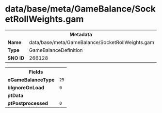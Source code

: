 <h1>data/base/meta/GameBalance/SocketRollWeights.gam</h1><table><tr><th colspan="100%">Metadata</th></tr><tr><td><b>Name</b></td><td>data/base/meta/GameBalance/SocketRollWeights.gam</td></tr><tr><td><b>Type</b></td><td>GameBalanceDefinition</td></tr><tr><td><b>SNO ID</b></td><td>266128</td></tr></table>

<table><tr><th colspan="100%">Fields</th></tr><tr><td><b>eGameBalanceType</b></td><td><code>25</code></td></tr><tr><td><b>bIgnoreOnLoad</b></td><td><code>0</code></td></tr><tr><td><b>ptData</b></td><td></td></tr><tr><td><b>ptPostprocessed</b></td><td><code>0</code></td></tr></table>

